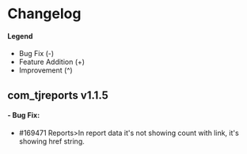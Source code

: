 # Changelog

#### Legend

- Bug Fix (-)
- Feature Addition (+)
- Improvement (^)

## com_tjreports v1.1.5

#### - Bug Fix:
- #169471 Reports>In report data it's not showing count with link, it's showing href string.
